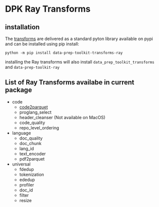 # DPK Ray Transforms

## installation

The [transforms](https://github.com/IBM/data-prep-kit/blob/dev/transforms/README.md) are delivered as a standard pyton library available on pypi and can be installed using pip install:

`python -m pip install data-prep-toolkit-transforms-ray`

installing the Ray transforms will also install `data_prep_toolkit_transforms` and `data-prep-toolkit-ray`

## List of Ray Transforms availabe in current package

* code
	* [code2parquet](https://github.com/IBM/data-prep-kit/blob/dev/transforms/code/code2parquet/ray/README.md)
	* proglang_select
	* header_cleanser (Not available on MacOS)
	* code_quality
	* repo_level_ordering
* language
	* doc_quality
	* doc_chunk
	* lang_id
	* text_encoder
	* pdf2parquet
* universal
	* fdedup
	* tokenization
	* ededup
	* profiler
	* doc_id
	* filter
	* resize




 
